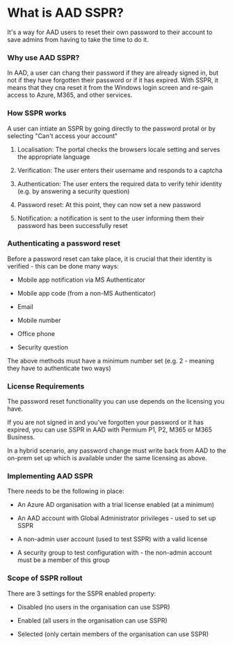 # What is AAD SSPR?

It's a way for AAD users to reset their own password to their account to save admins from having to take the time to do it.

### Why use AAD SSPR?

In AAD, a user can chang their password if they are already signed in, but not if they have forgotten their password or if it has expired. With SSPR, it means that they cna reset it from the Windows login screen and re-gain access to Azure, M365, and other services.

### How SSPR works

A user can intiate an SSPR by going directly to the password protal or by selecting "Can't access your account"

1. Localisation: The portal checks the browsers locale setting and serves the appropriate language

2. Verification: The user enters their username and responds to a captcha

3. Authentication: The user enters the required data to verify tehir identity (e.g. by answering a security question)

4. Password reset: At this point, they can now set a new password

5. Notification: a notification is sent to the user informing them their password has been successfully reset

### Authenticating a password reset

Before a password reset can take place, it is crucial that their identity is verified - this can be done many ways:

- Mobile app notification via MS Authenticator

- Mobile app code (from a non-MS Authenticator)

- Email

- Mobile number

- Office phone

- Security question

The above methods must have a minimum number set (e.g. 2 - meaning they have to authenticate two ways)

### License Requirements

The password reset functionality you can use depends on the licensing you have.

If you are not signed in and you've forgotten your password or it has expired, you can use SSPR in AAD with Permium P1, P2, M365 or M365 Business.

In a hybrid scenario, any password change must write back from AAD to the on-prem set up which is available under the same licensing as above.

### Implementing AAD SSPR

There needs to be the following in place:

- An  Azure AD organisation with a trial license enabled (at a minimum)

- An AAD account with Global Administrator privileges - used to set up SSPR

- A non-admin user account (used to test SSPR) with a valid license

- A security group to test configuration with - the non-admin account must be a member of this group

### Scope of SSPR rollout

There are 3 settings for the SSPR enabled property:

- Disabled (no users in the organisation can use SSPR)

- Enabled (all users in the organisation can use SSPR)

- Selected (only certain members of the organisation can use SSPR)
